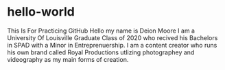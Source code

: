 # hello-world
This Is For Practicing GitHub
Hello my name is Deion Moore I am a University Of Louisville Graduate Class of 2020 who recived his Bachelors in SPAD with a Minor in Entreprenuership. I am a content creator who runs his own brand called Royal Productions utlizing photographey and videography as my main forms of creation. 
